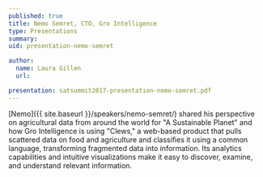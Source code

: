```yaml
---
published: true
title: Nemo Semret, CTO, Gro Intelligence
type: Presentations
summary:
uid: presentation-nemo-semret

author:
  name: Laura Gillen
  url:

presentation: satsummit2017-presentation-nemo-semret.pdf
---
```


[Nemo]({{ site.baseurl }}/speakers/nemo-semret/) shared his perspective on agricultural data from around the world for "A Sustainable Planet" and how Gro Intelligence is using "Clews," a web-based product that pulls scattered data on food and agriculture and classifies it using a common language, transforming fragmented data into information. Its analytics capabilities and intuitive visualizations make it easy to discover, examine, and understand relevant information.